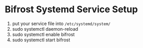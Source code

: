 # Bifrost Systemd Service Setup

1. put your service file into `/etc/systemd/system/`
1. sudo systemctl daemon-reload
1. sudo systemctl enable bifrost
1. sudo systemctl start bifrost
